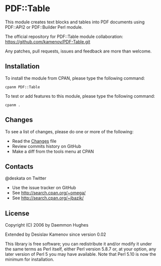 # PDF::Table

This module creates text blocks and tables into PDF documents using PDF::API2 
or PDF::Builder Perl module.

The official repository for PDF::Table module collaboration:
https://github.com/kamenov/PDF-Table.git

Any patches, pull requests, issues and feedback are more than welcome.

## Installation

To install the module from CPAN, please type the following command:

```cpanm PDF::Table```

To test or add features to this module, please type the following command:

```cpanm .```

## Changes
To see a list of changes, please do one or more of the following:
- Read the [Changes](Changes) file
- Review commits history on GitHub
- Make a diff from the tools menu at CPAN

## Contacts 
@deskata on Twitter 

- Use the issue tracker on GitHub
- See http://search.cpan.org/~omega/
- See http://search.cpan.org/~jbazik/

## License
Copyright (C) 2006 by Daemmon Hughes

Extended by Desislav Kamenov since version 0.02

This library is free software; you can redistribute it and/or modify
it under the same terms as Perl itself, either Perl version 5.8.7 or,
at your option, any later version of Perl 5 you may have available. 
Note that Perl 5.10 is now the minimum for installation.

